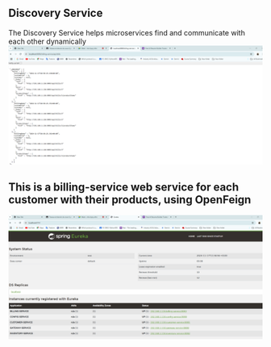 <H2>Discovery Service</H2>
<span>The Discovery Service helps microservices find and communicate with each other dynamically</span>
<img src="captures/img.png">
<H2>This is a billing-service web service for each customer with their products, using OpenFeign</H2>
<img src="captures/img_1.png">
